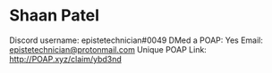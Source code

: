 # Shaan Patel

Discord username: epistetechnician#0049
DMed a POAP: Yes
Email: epistetechnician@protonmail.com
Unique POAP Link: http://POAP.xyz/claim/ybd3nd